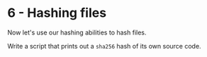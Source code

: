 # 6 - Hashing files

Now let's use our hashing abilities to hash files.

Write a script that prints out a `sha256` hash of its own source code.
